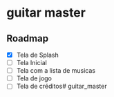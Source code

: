 # guitar master

## Roadmap
- [X] Tela de Splash
- [ ] Tela Inicial
- [ ] Tela com a lista de musicas
- [ ] Tela de jogo
- [ ] Tela de créditos# guitar_master
